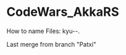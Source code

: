# CodeWars_AkkaRS

How to name Files:
<int>kyu-<NameKata>-<NameBranch>.<ext>
  
Last merge from branch "Patxi"
